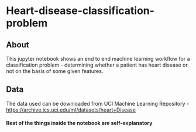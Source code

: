 # Heart-disease-classification-problem
## About
This jupyter notebook shows an end to end machine learning workflow for a classification problem - determining whether a patient has heart disease or not on the basis of some given features.

## Data
The data used can be downloaded from UCI Machine Learning Repository - https://archive.ics.uci.edu/ml/datasets/heart+Disease

#### Rest of the things inside the notebook are self-explanatory 
